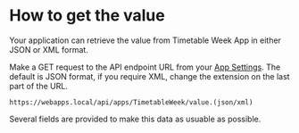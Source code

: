 # How to get the value

Your application can retrieve the value from Timetable Week App in either JSON or XML format.

Make a GET request to the API endpoint URL from your [App Settings](app-settings/app-settings.md). The default is JSON format, if you require XML, change the extension on the last part of the URL.

```
https://webapps.local/api/apps/TimetableWeek/value.(json/xml)
```

Several fields are provided to make this data as usuable as possible.